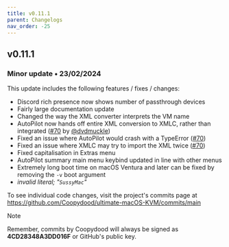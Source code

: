 ```yaml
---
title: v0.11.1
parent: Changelogs
nav_order: -25
---
```


## v0.11.1

### Minor update • 23/02/2024

This update includes the following features / fixes / changes:

- Discord rich presence now shows number of passthrough devices
- Fairly large documentation update
- Changed the way the XML converter interprets the VM name
- AutoPilot now hands off entire XML conversion to XMLC, rather than integrated ([#70](https://github.com/Coopydood/ultimate-macOS-KVM/issues/70) by [@dvdmuckle](https://github.com/dvdmuckle))
- Fixed an issue where AutoPilot would crash with a TypeError ([#70](https://github.com/Coopydood/ultimate-macOS-KVM/issues/70))
- Fixed an issue where XMLC may try to import the XML twice ([#70](https://github.com/Coopydood/ultimate-macOS-KVM/issues/70))
- Fixed capitalisation in Extras menu
- AutoPilot summary main menu keybind updated in line with other menus
- Extremely long boot time on macOS Ventura and later can be fixed by removing the ``-v`` boot argument
- *invalid literal; "``SussyMac``"*

To see individual code changes, visit the project's commits page at <https://github.com/Coopydood/ultimate-macOS-KVM/commits/main>

> [!NOTE]
> Remember, commits by Coopydood will always be signed as **4CD28348A3DD016F** or GitHub's public key.
